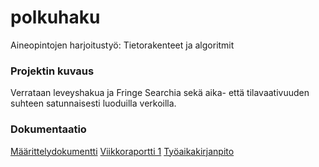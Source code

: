 # polkuhaku
Aineopintojen harjoitustyö: Tietorakenteet ja algoritmit 

### Projektin kuvaus
Verrataan leveyshakua ja Fringe Searchia sekä aika- että tilavaativuuden suhteen satunnaisesti luoduilla verkoilla.

### Dokumentaatio
[Määrittelydokumentti](https://github.com/heliparv/polkuhaku/blob/main/Dokumentaatio/M%C3%A4%C3%A4rittelydokumentti.md)
[Viikkoraportti 1](https://github.com/heliparv/polkuhaku/blob/main/Dokumentaatio/Viikkoraportti%201.md)
[Työaikakirjanpito](https://github.com/heliparv/polkuhaku/blob/main/Dokumentaatio/ty%C3%B6aikakirjanpito.md)
